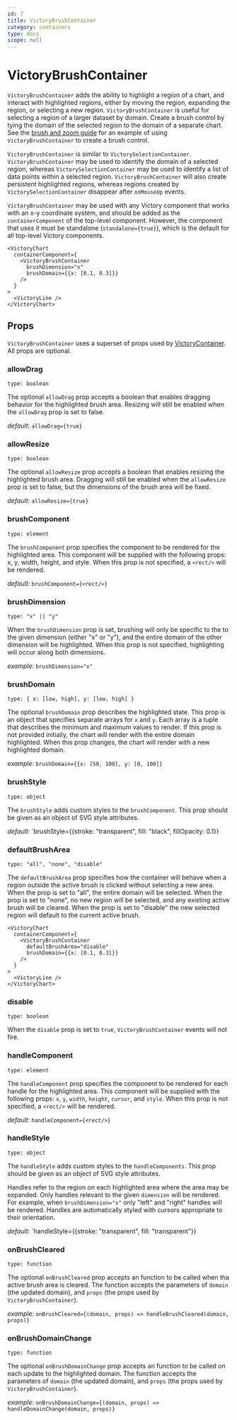 ```yaml
---
id: 7
title: VictoryBrushContainer
category: containers
type: docs
scope: null
---
```

# VictoryBrushContainer

`VictoryBrushContainer` adds the ability to highlight a region of a chart, and interact with
highlighted regions, either by moving the region, expanding the region, or selecting a new region.
`VictoryBrushContainer` is useful for selecting a region of a larger dataset by domain. Create a
brush control by tying the domain of the selected region to the domain of a separate chart.
See the [brush and zoom guide][] for an example of using `VictoryBrushContainer` to create a brush
control.

`VictoryBrushContainer` is similar to `VictorySelectionContainer`. `VictoryBrushContainer` may be
used to identify the domain of a selected region, whereas `VictorySelectionContainer` may be used to
identify a list of data points within a selected region. `VictoryBrushContainer` will also create
persistent highlighted regions, whereas regions created by `VictorySelectionContainer`
disappear after `onMouseUp` events.

`VictoryBrushContainer` may be used with any Victory component that works with an x-y coordinate
system, and should be added as the `containerComponent` of the top-level component.
However, the component that uses it must be standalone
(`standalone={true}`), which is the default for all top-level Victory components.

```playground
<VictoryChart
  containerComponent={
    <VictoryBrushContainer
      brushDimension="x"
      brushDomain={{x: [0.1, 0.3]}}
    />
  }
>
  <VictoryLine />
</VictoryChart>
```

## Props

`VictoryBrushContainer` uses a superset of props used by [VictoryContainer][]. All props are optional.

### allowDrag

`type: boolean`

The optional `allowDrag` prop accepts a boolean that enables dragging behavior for the highlighted brush area. Resizing will still be enabled when the `allowDrag` prop is set to false.

*default:* `allowDrag={true}`

### allowResize

`type: boolean`

The optional `allowResize` prop accepts a boolean that enables resizing the highlighted brush area. Dragging will still be enabled when the `allowResize` prop is set to false, but the dimensions of the brush area will be fixed.

*default:* `allowResize={true}`

### brushComponent

`type: element`

The `brushComponent` prop specifies the component to be rendered for the highlighted area.
This component will be supplied with the following props: x, y, width, height, and style.
When this prop is not specified, a `<rect/>` will be rendered.

*default:* `brushComponent={<rect/>}`

### brushDimension

`type: "x" || "y"`

When the `brushDimension` prop is set, brushing will only be specific to the to the given dimension
(either "x" or "y"), and the entire domain of the other dimension will be highlighted. When this prop
is not specified, highlighting will occur along both dimensions.

*example:* `brushDimension="x"`

### brushDomain

`type: { x: [low, high], y: [low, high] }`

The optional `brushDomain` prop describes the highlighted state. This prop is an object that
specifies separate arrays for `x` and `y`. Each array is a tuple that describes the minimum and maximum
values to render. If this prop is not provided initially, the chart will render with the entire
domain highlighted. When this prop changes, the chart will render with a new highlighted domain.

*example:* `brushDomain={{x: [50, 100], y: [0, 100]}`

### brushStyle

`type: object`

The `brushStyle` adds custom styles to the `brushComponent`. This prop should be given as
an object of SVG style attributes.

*default:* `brushStyle={{stroke: "transparent", fill: "black", fillOpacity: 0.1}}

### defaultBrushArea

`type: "all", "none", "disable"`

The `defaultBrushArea` prop specifies how the container will behave when a region outside the active brush is clicked without selecting a new area. When the prop is set to "all", the entire domain will be selected. When the prop is set to "none", no new region will be selected, and any existing active brush will be cleared. When the prop is set to "disable" the new selected region will default to the current active brush.

```playground
<VictoryChart
  containerComponent={
    <VictoryBrushContainer
      defaultBrushArea="disable"
      brushDomain={{x: [0.1, 0.3]}}
    />
  }
>
  <VictoryLine />
</VictoryChart>
```

### disable

`type: boolean`

When the `disable` prop is set to `true`, `VictoryBrushContainer` events will not fire.

### handleComponent

`type: element`

The `handleComponent` prop specifies the component to be rendered for each handle for the highlighted
area.  This component will be supplied with the following props: `x`, `y`, `width`, `height`, `cursor`, and `style`.
When this prop is not specified, a `<rect/>` will be rendered.

*default:* `handleComponent={<rect/>}`

### handleStyle

`type: object`

The `handleStyle` adds custom styles to the `handleComponents`. This prop should be given as
an object of SVG style attributes.

Handles refer to the region on each highlighted area where the area may be
expanded. Only handles relevant to the given `dimension` will be rendered. For example, when
`brushDimension="x"` only "left" and "right" handles will be rendered. Handles are automatically styled
with cursors appropriate to their orientation.

*default:* `handleStyle={{stroke: "transparent", fill: "transparent"}}

### onBrushCleared

`type: function`

The optional `onBrushCleared` prop accepts an function to be called when tha active brush area is cleared. The function accepts the parameters of `domain` (the updated domain), and `props` (the props used by `VictoryBrushContainer`).

*example:* `onBrushCleared={(domain, props) => handleBrushCleared(domain, props)}`

### onBrushDomainChange

`type: function`

The optional `onBrushDomainChange` prop accepts an function to be called on each update to the highlighted domain. The function accepts the parameters of `domain` (the updated domain), and `props` (the props used by `VictoryBrushContainer`).

*example:* `onBrushDomainChange={(domain, props) => handleDomainChange(domain, props)}`


[brush and zoom guide]: https://formidable.com/open-source/victory/guides/brush-and-zoom
[VictoryContainer]: https://formidable.com/open-source/victory/docs/victory-container

